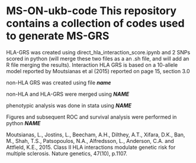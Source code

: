 # MS-ON-ukb-code This repository contains a collection of codes used to generate MS-GRS 

HLA-GRS was created using direct_hla_interaction_score.ipynb and 2 SNPs scored in python (will merge these two files as a an .sh file, and will add an R file merging the results). Interaction HLA GRS is based on a 10-allele model reported by Moutsianas et al (2015) reported on page 15, section 3.0

non-HLA GRS was created using file ***name***

non-HLA and HLA-GRS were merged using ***NAME*** 

phenotypic analysis was done in stata using ***NAME*** 

Figures and subsequent ROC and survival analysis were performed in python ***NAME***

Moutsianas, L., Jostins, L., Beecham, A.H., Dilthey, A.T., Xifara, D.K., Ban, M., Shah, T.S., Patsopoulos, N.A., Alfredsson, L., Anderson, C.A. and Attfield, K.E., 2015. Class II HLA interactions modulate genetic risk for multiple sclerosis. Nature genetics, 47(10), p.1107.

